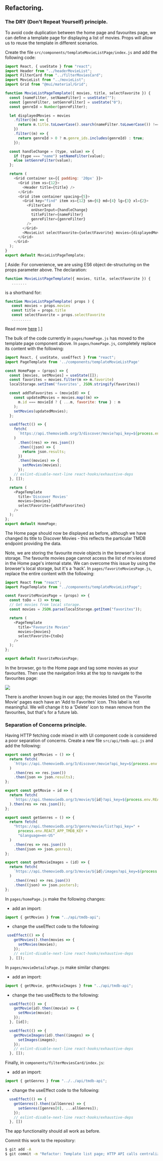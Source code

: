 ## Refactoring.

### The DRY (Don't Repeat Yourself) principle.

To avoid code duplication between the home page and favourites page, we can define a template page for displaying a list of movies. Props will allow us to reuse the template in different scenarios.

Create the file `src/components/templateMovieListPage/index.js` and add the following code:

```js
import React, { useState } from "react";
import Header from "../headerMovieList";
import FilterCard from "../filterMoviesCard";
import MovieList from "../movieList";
import Grid from "@mui/material/Grid";

function MovieListPageTemplate({ movies, title, selectFavorite }) {
  const [nameFilter, setNameFilter] = useState("");
  const [genreFilter, setGenreFilter] = useState("0");
  const genreId = Number(genreFilter);

  let displayedMovies = movies
    .filter((m) => {
      return m.title.toLowerCase().search(nameFilter.toLowerCase()) !== -1;
    })
    .filter((m) => {
      return genreId > 0 ? m.genre_ids.includes(genreId) : true;
    });

  const handleChange = (type, value) => {
    if (type === "name") setNameFilter(value);
    else setGenreFilter(value);
  };

  return (
    <Grid container sx={{ padding: '20px' }}>
      <Grid item xs={12}>
        <Header title={title} />
      </Grid>
      <Grid item container spacing={5}>
        <Grid key="find" item xs={12} sm={6} md={4} lg={3} xl={2}>
          <FilterCard
            onUserInput={handleChange}
            titleFilter={nameFilter}
            genreFilter={genreFilter}
          />
        </Grid>
        <MovieList selectFavorite={selectFavorite} movies={displayedMovies}></MovieList>
      </Grid>
    </Grid>
  );
}
export default MovieListPageTemplate;
```
[ Aside: For convenience, we are using ES6 object de-structuring on the props parameter above. The declaration: 
~~~js
function MovieListPageTemplate({ movies, title, selectFavorite }) {
   .......
~~~
is a shorthand for:
~~~js
function MovieListPageTemplate( props ) {
   const movies = props.movies
   const title = props.title
   const selectFavorite = props.selectFavorite
   .........
~~~
Read more [here](https://dmitripavlutin.com/javascript-object-destructuring/)
].]

The bulk of the code currently in `pages/homePage.js` has moved to the template page component above. In `pages/homePage.js`, completely replace its content with the following:
```js
import React, { useState, useEffect } from "react";
import PageTemplate from '../components/templateMovieListPage'

const HomePage = (props) => {
  const [movies, setMovies] = useState([]);
  const favorites = movies.filter(m => m.favorite)
  localStorage.setItem('favorites', JSON.stringify(favorites))

  const addToFavorites = (movieId) => {
    const updatedMovies = movies.map((m) =>
      m.id === movieId ? { ...m, favorite: true } : m
    );
    setMovies(updatedMovies);
  };

  useEffect(() => {
    fetch(
      `https://api.themoviedb.org/3/discover/movie?api_key=${process.env.REACT_APP_TMDB_KEY}&language=en-US&include_adult=false&page=1`
    )
      .then((res) => res.json())
      .then((json) => {
        return json.results;
      })
      .then((movies) => {
        setMovies(movies);
      });
    // eslint-disable-next-line react-hooks/exhaustive-deps
  }, []);

  return (
    <PageTemplate
      title='Discover Movies'
      movies={movies}
      selectFavorite={addToFavorites}
    />
  );
};
export default HomePage;
```
The Home page should now be displayed as before, although we have changed its title to Discover Movies - this reflects the particular TMDB endpoint providing the data. 

Note, we are storing the favourite movie objects in the browser's local storage. The favourite movies page cannot access the list of movies stored in the Home page's internal state. We can overcome this issue by using the browser's local storage, but it's a 'hack'. In `pages/favoriteMoviesPage.js`, replace the entire content with the following:

```js
import React from "react";
import PageTemplate from "../components/templateMovieListPage";

const FavoriteMoviesPage = (props) => {
  const toDo = () => true;
  // Get movies from local storage.
  const movies = JSON.parse(localStorage.getItem("favorites")); 

  return (
    <PageTemplate
      title="Favourite Movies"
      movies={movies}
      selectFavorite={toDo}
    />
  );
};

export default FavoriteMoviesPage;
```
In the browser, go to the Home page and tag some movies as your favourites. Then use the navigation links at the top to navigate to the favourites page:

![][favpage]

There is another known bug in our app; the movies listed on the 'Favorite Movie' pages each have an 'Add to Favorites' icon. This label is not meaningful. We will change it to a 'Delete' icon to mean remove from the favourites, but that's for a future lab.

### Separation of Concerns principle.

Having HTTP fetching code mixed in with UI component code is considered a poor separation of concerns. Create a new file `src/api/tmdb-api.js` and add the following:

```js
export const getMovies = () => {
  return fetch(
    `https://api.themoviedb.org/3/discover/movie?api_key=${process.env.REACT_APP_TMDB_KEY}&language=en-US&include_adult=false&page=1`
  )
    .then(res => res.json())
    .then(json => json.results);
};

export const getMovie = id => {
  return fetch(
    `https://api.themoviedb.org/3/movie/${id}?api_key=${process.env.REACT_APP_TMDB_KEY}`
  ).then(res => res.json());
};

export const getGenres = () => {
  return fetch(
    "https://api.themoviedb.org/3/genre/movie/list?api_key=" +
      process.env.REACT_APP_TMDB_KEY +
      "&language=en-US"
  )
    .then(res => res.json())
    .then(json => json.genres);
};

export const getMovieImages = (id) => {
  return fetch(
    `https://api.themoviedb.org/3/movie/${id}/images?api_key=${process.env.REACT_APP_TMDB_KEY}`
  )
    .then((res) => res.json())
    .then((json) => json.posters);
};
```
In `pages/homePage.js` make the following changes:

- add an import:
```js
import { getMovies } from "../api/tmdb-api";
```
- change the useEffect code to the following:
```js
 useEffect(() => {
    getMovies().then(movies => {
      setMovies(movies);
    });
    // eslint-disable-next-line react-hooks/exhaustive-deps
  }, []);
```
In `pages/movieDetailsPage.js` make similar changes:

- add an import:
```js
import { getMovie, getMovieImages } from "../api/tmdb-api";
```

- change the two useEffects to the following:
```js
  useEffect(() => {
    getMovie(id).then((movie) => {
      setMovie(movie);
    });
  }, [id]);

  useEffect(() => {
    getMovieImages(id).then((images) => {
      setImages(images);
    });
    // eslint-disable-next-line react-hooks/exhaustive-deps
  }, []);
```
Finally, in `components/filterMoviesCard/index.js`:

- add an import:
```js
import { getGenres } from "../../api/tmdb-api";
```
- change the useEffect code to the following:
```js
  useEffect(() => {
    getGenres().then((allGenres) => {
      setGenres([genres[0], ...allGenres]);
    });
    // eslint-disable-next-line react-hooks/exhaustive-deps
  }, [])
```
The app functionality should all work as before.

Commit this work to the repository:
~~~bash
$ git add -A
$ git commit -m "Refactor: Template list page; HTTP API calls centralized."
~~~

[favpage]: ./img/favpage.png
